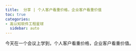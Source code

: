 ```yaml
---
title:  分享 | 个人客户看重价格，企业客户看重价值
toc: true
categories:
- 高认知软件工程星球
  sidebar: auto
---
```


今天在一个会议上学到，个人客户看重价格，企业客户看重价值。


